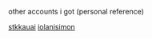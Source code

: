 other accounts i got (personal reference)

<a href="https://github.com/stkkauai">stkkauai</a>
<a href="https://github.com/iolanisimon">iolanisimon</a>
